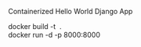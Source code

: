 Containerized Hello World Django App

docker build -t <Image Name> . \
docker run -d -p 8000:8000 <Image Name> 

